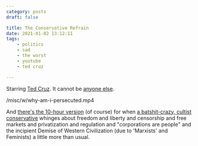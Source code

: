 ```yaml
---
category: posts
draft: false

title: The Conservative Refrain
date: 2021-01-02 13:12:11
tags:
    - politics
    - sad
    - the worst
    - youtube
    - ted cruz

---
```


Starring [Ted Cruz](https://www.theguardian.com/us-news/2021/jan/02/ted-cruz-republican-senators-reject-election-result-biden-trump). It cannot be [anyone else](https://www.thedailybeast.com/ted-cruz-is-pocketing-the-money-hes-raising-for-georgia-gopers-hes-not-alone?ref=home).

/misc/w/why-am-i-persecuted.mp4

And [there's the 10-hour version](https://www.youtube.com/watch?v=FQJrem2w6oo) (of course) for when [a batshit-crazy, cultist conservative](/misc/s/social-media-persecution.png) whinges about freedom and liberty and censorship and free markets and privatization and regulation and "corporations are people" and the incipient Demise of Western Civilization (due to 'Marxists' and Feminists) a little more than usual.
